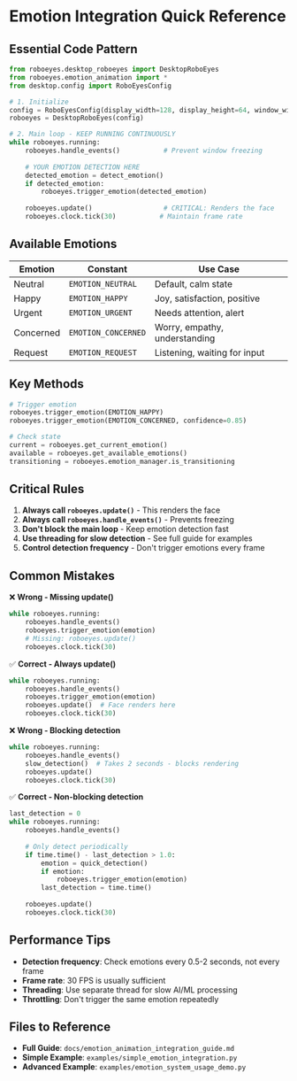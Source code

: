 # Emotion Integration Quick Reference

## Essential Code Pattern

```python
from roboeyes.desktop_roboeyes import DesktopRoboEyes
from roboeyes.emotion_animation import *
from desktop.config import RoboEyesConfig

# 1. Initialize
config = RoboEyesConfig(display_width=128, display_height=64, window_width=800, window_height=600, frame_rate=30)
roboeyes = DesktopRoboEyes(config)

# 2. Main loop - KEEP RUNNING CONTINUOUSLY
while roboeyes.running:
    roboeyes.handle_events()           # Prevent window freezing
    
    # YOUR EMOTION DETECTION HERE
    detected_emotion = detect_emotion()
    if detected_emotion:
        roboeyes.trigger_emotion(detected_emotion)
    
    roboeyes.update()                  # CRITICAL: Renders the face
    roboeyes.clock.tick(30)           # Maintain frame rate
```

## Available Emotions

| Emotion | Constant | Use Case |
|---------|----------|----------|
| Neutral | `EMOTION_NEUTRAL` | Default, calm state |
| Happy | `EMOTION_HAPPY` | Joy, satisfaction, positive |
| Urgent | `EMOTION_URGENT` | Needs attention, alert |
| Concerned | `EMOTION_CONCERNED` | Worry, empathy, understanding |
| Request | `EMOTION_REQUEST` | Listening, waiting for input |

## Key Methods

```python
# Trigger emotion
roboeyes.trigger_emotion(EMOTION_HAPPY)
roboeyes.trigger_emotion(EMOTION_CONCERNED, confidence=0.85)

# Check state
current = roboeyes.get_current_emotion()
available = roboeyes.get_available_emotions()
transitioning = roboeyes.emotion_manager.is_transitioning
```

## Critical Rules

1. **Always call `roboeyes.update()`** - This renders the face
2. **Always call `roboeyes.handle_events()`** - Prevents freezing
3. **Don't block the main loop** - Keep emotion detection fast
4. **Use threading for slow detection** - See full guide for examples
5. **Control detection frequency** - Don't trigger emotions every frame

## Common Mistakes

❌ **Wrong - Missing update()**
```python
while roboeyes.running:
    roboeyes.handle_events()
    roboeyes.trigger_emotion(emotion)
    # Missing: roboeyes.update()
    roboeyes.clock.tick(30)
```

✅ **Correct - Always update()**
```python
while roboeyes.running:
    roboeyes.handle_events()
    roboeyes.trigger_emotion(emotion)
    roboeyes.update()  # Face renders here
    roboeyes.clock.tick(30)
```

❌ **Wrong - Blocking detection**
```python
while roboeyes.running:
    roboeyes.handle_events()
    slow_detection()  # Takes 2 seconds - blocks rendering
    roboeyes.update()
    roboeyes.clock.tick(30)
```

✅ **Correct - Non-blocking detection**
```python
last_detection = 0
while roboeyes.running:
    roboeyes.handle_events()
    
    # Only detect periodically
    if time.time() - last_detection > 1.0:
        emotion = quick_detection()
        if emotion:
            roboeyes.trigger_emotion(emotion)
        last_detection = time.time()
    
    roboeyes.update()
    roboeyes.clock.tick(30)
```

## Performance Tips

- **Detection frequency**: Check emotions every 0.5-2 seconds, not every frame
- **Frame rate**: 30 FPS is usually sufficient
- **Threading**: Use separate thread for slow AI/ML processing
- **Throttling**: Don't trigger the same emotion repeatedly

## Files to Reference

- **Full Guide**: `docs/emotion_animation_integration_guide.md`
- **Simple Example**: `examples/simple_emotion_integration.py`
- **Advanced Example**: `examples/emotion_system_usage_demo.py`